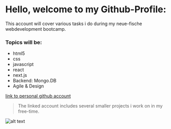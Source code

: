 # Hello, welcome to my Github-Profile:

This account will cover various tasks i do during my neue-fische webdevelopment bootcamp.

### Topics will be:

- html5
- css
- javascript
- react
- next.js
- Backend: Mongo.DB
- Agile & Design

[link to personal github account](https://github.com/r03n3)
>The linked account includes several smaller projects i work on in my free-time.

![alt text](https://images.unsplash.com/photo-1500877015165-e1fb7f2db007?ixlib=rb-4.0.3&ixid=MnwxMjA3fDB8MHxwaG90by1wYWdlfHx8fGVufDB8fHx8&auto=format&fit=crop&w=1976&q=80 "example Image")
